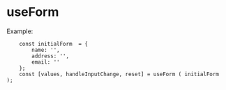 # useForm

Example:

```
    const initialForm  = {
        name: '',
        address: '',
        email: ''
    };
    const [values, handleInputChange, reset] = useForm ( initialForm );
```
